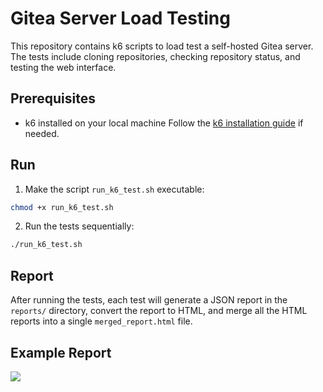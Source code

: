 # Gitea Server Load Testing

This repository contains k6 scripts to load test a self-hosted Gitea server. The tests include cloning repositories, checking repository status, and testing the web interface.

## Prerequisites

- k6 installed on your local machine Follow the [k6 installation guide](https://k6.io/docs/getting-started/installation/) if needed.

## Run
1. Make the script `run_k6_test.sh` executable:
```bash
chmod +x run_k6_test.sh
```
2. Run the tests sequentially:
```bash
./run_k6_test.sh
```

## Report
After running the tests, each test will generate a JSON report in the `reports/` directory, convert the report to HTML, and merge all the HTML reports into a single `merged_report.html` file.


## Example Report
<img src="https://i.ibb.co/ScKrDV7/home-dark-work-shj-k6-load-test-gitea-shjs-summary-clone-test-html-Average-browserwindow.png" />